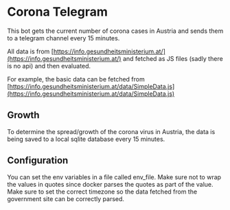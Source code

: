 # Corona Telegram

This bot gets the current number of corona cases in Austria and sends them to a telegram channel every 15 minutes.

All data is from
[https://info.gesundheitsministerium.at/](https://info.gesundheitsministerium.at/)
and fetched as JS files (sadly there is no api) and then evaluated.

For example, the basic data can be fetched from
[https://info.gesundheitsministerium.at/data/SimpleData.js](https://info.gesundheitsministerium.at/data/SimpleData.js)

## Growth

To determine the spread/growth of the corona virus in Austria, the data is being saved to a local sqlite database every 15 minutes.

## Configuration

You can set the env variables in a file called env_file.
Make sure not to wrap the values in quotes since docker parses the quotes as part of the value.
Make sure to set the correct timezone so the data fetched from the government site can be correctly parsed.
